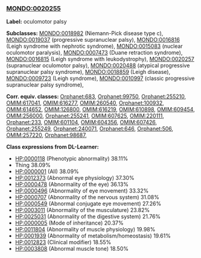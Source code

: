 
### [MONDO:0020255](http://purl.obolibrary.org/obo/MONDO_0020255)
**Label:** oculomotor palsy

**Subclasses:** [MONDO:0018982](http://purl.obolibrary.org/obo/MONDO_0018982) (Niemann-Pick disease type c), [MONDO:0019037](http://purl.obolibrary.org/obo/MONDO_0019037) (progressive supranuclear palsy), [MONDO:0016816](http://purl.obolibrary.org/obo/MONDO_0016816) (Leigh syndrome with nephrotic syndrome), [MONDO:0015083](http://purl.obolibrary.org/obo/MONDO_0015083) (nuclear oculomotor paralysis), [MONDO:0007473](http://purl.obolibrary.org/obo/MONDO_0007473) (Duane retraction syndrome), [MONDO:0016815](http://purl.obolibrary.org/obo/MONDO_0016815) (Leigh syndrome with leukodystrophy), [MONDO:0020257](http://purl.obolibrary.org/obo/MONDO_0020257) (supranuclear oculomotor palsy), [MONDO:0020488](http://purl.obolibrary.org/obo/MONDO_0020488) (atypical progressive supranuclear palsy syndrome), [MONDO:0018859](http://purl.obolibrary.org/obo/MONDO_0018859) (Leigh disease), [MONDO:0009723](http://purl.obolibrary.org/obo/MONDO_0009723) (Leigh syndrome), [MONDO:0010997](http://purl.obolibrary.org/obo/MONDO_0010997) (classic progressive supranuclear palsy syndrome), 

**Corr. equiv. classes:** [Orphanet:683](http://www.orpha.net/ORDO/Orphanet_683), [Orphanet:99750](http://www.orpha.net/ORDO/Orphanet_99750), [Orphanet:255210](http://www.orpha.net/ORDO/Orphanet_255210), [OMIM:617041](http://purl.obolibrary.org/obo/OMIM_617041), [OMIM:616277](http://purl.obolibrary.org/obo/OMIM_616277), [OMIM:260540](http://purl.obolibrary.org/obo/OMIM_260540), [Orphanet:100932](http://www.orpha.net/ORDO/Orphanet_100932), [OMIM:614652](http://purl.obolibrary.org/obo/OMIM_614652), [OMIM:126800](http://purl.obolibrary.org/obo/OMIM_126800), [OMIM:616219](http://purl.obolibrary.org/obo/OMIM_616219), [OMIM:610898](http://purl.obolibrary.org/obo/OMIM_610898), [OMIM:609454](http://purl.obolibrary.org/obo/OMIM_609454), [OMIM:256000](http://purl.obolibrary.org/obo/OMIM_256000), [Orphanet:255241](http://www.orpha.net/ORDO/Orphanet_255241), [OMIM:607625](http://purl.obolibrary.org/obo/OMIM_607625), [OMIM:220111](http://purl.obolibrary.org/obo/OMIM_220111), [Orphanet:233](http://www.orpha.net/ORDO/Orphanet_233), [OMIM:601104](http://purl.obolibrary.org/obo/OMIM_601104), [OMIM:604356](http://purl.obolibrary.org/obo/OMIM_604356), [OMIM:607426](http://purl.obolibrary.org/obo/OMIM_607426), [Orphanet:255249](http://www.orpha.net/ORDO/Orphanet_255249), [Orphanet:240071](http://www.orpha.net/ORDO/Orphanet_240071), [Orphanet:646](http://www.orpha.net/ORDO/Orphanet_646), [Orphanet:506](http://www.orpha.net/ORDO/Orphanet_506), [OMIM:257220](http://purl.obolibrary.org/obo/OMIM_257220), [Orphanet:98687](http://www.orpha.net/ORDO/Orphanet_98687), 

**Class expressions from DL-Learner:**

- [HP:0000118](http://purl.obolibrary.org/obo/HP_0000118) (Phenotypic abnormality) 38.11%
- Thing 38.09%
- [HP:0000001](http://purl.obolibrary.org/obo/HP_0000001) (All) 38.09%
- [HP:0012373](http://purl.obolibrary.org/obo/HP_0012373) (Abnormal eye physiology) 37.30%
- [HP:0000478](http://purl.obolibrary.org/obo/HP_0000478) (Abnormality of the eye) 36.13%
- [HP:0000496](http://purl.obolibrary.org/obo/HP_0000496) (Abnormality of eye movement) 33.32%
- [HP:0000707](http://purl.obolibrary.org/obo/HP_0000707) (Abnormality of the nervous system) 31.08%
- [HP:0000549](http://purl.obolibrary.org/obo/HP_0000549) (Abnormal conjugate eye movement) 27.26%
- [HP:0003011](http://purl.obolibrary.org/obo/HP_0003011) (Abnormality of the musculature) 23.82%
- [HP:0025031](http://purl.obolibrary.org/obo/HP_0025031) (Abnormality of the digestive system) 21.76%
- [HP:0000005](http://purl.obolibrary.org/obo/HP_0000005) (Mode of inheritance) 20.37%
- [HP:0011804](http://purl.obolibrary.org/obo/HP_0011804) (Abnormality of muscle physiology) 19.98%
- [HP:0001939](http://purl.obolibrary.org/obo/HP_0001939) (Abnormality of metabolism/homeostasis) 19.61%
- [HP:0012823](http://purl.obolibrary.org/obo/HP_0012823) (Clinical modifier) 18.55%
- [HP:0003808](http://purl.obolibrary.org/obo/HP_0003808) (Abnormal muscle tone) 18.50%


